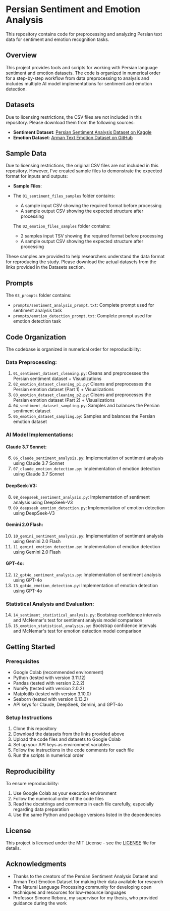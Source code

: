 # Persian Sentiment and Emotion Analysis
This repository contains code for preprocessing and analyzing Persian text data for sentiment and emotion recognition tasks.

## Overview
This project provides tools and scripts for working with Persian language sentiment and emotion datasets. The code is organized in numerical order for a step-by-step workflow from data preprocessing to analysis and includes multiple AI model implementations for sentiment and emotion detection.

## Datasets
Due to licensing restrictions, the CSV files are not included in this repository. Please download them from the following sources:
- **Sentiment Dataset**: [Persian Sentiment Analysis Dataset on Kaggle](https://www.kaggle.com/datasets/instatext/persian-sentiment-analysis-dataset)
- **Emotion Dataset**: [Arman Text Emotion Dataset on GitHub](https://github.com/Arman-Rayan-Sharif/arman-text-emotion)

## Sample Data
Due to licensing restrictions, the original CSV files are not included in this repository. However, I've created sample files to demonstrate the expected format for inputs and outputs:
- **Sample Files**:
- The `01_sentiment_files_samples` folder contains:
  - A sample input CSV showing the required format before processing
  - A sample output CSV showing the expected structure after processing
    
  The `02_emotion_files_samples` folder contains:
  - 2 samples input TSV showing the required format before processing
  - A sample output CSV showing the expected structure after processing
  
These samples are provided to help researchers understand the data format for reproducing the study. Please download the actual datasets from the links provided in the Datasets section.

## Prompts
The `03_prompts` folder contains:
- `prompts/sentiment_analysis_prompt.txt`: Complete prompt used for sentiment analysis task
- `prompts/emotion_detection_prompt.txt`: Complete prompt used for emotion detection task

## Code Organization
The codebase is organized in numerical order for reproducibility:

### Data Preprocessing:
1. `01_sentiment_dataset_cleaning.py`: Cleans and preprocesses the Persian sentiment dataset + Visualizations
2. `02_emotion_dataset_cleaning_p1.py`: Cleans and preprocesses the Persian emotion dataset (Part 1) + Visualizations
3. `03_emotion_dataset_cleaning_p2.py`: Cleans and preprocesses the Persian emotion dataset (Part 2) + Visualizations
4. `04_sentiment_dataset_sampling.py`: Samples and balances the Persian sentiment dataset
5. `05_emotion_dataset_sampling.py`: Samples and balances the Persian emotion dataset

### AI Model Implementations:

#### Claude 3.7 Sonnet:
6. `06_claude_sentiment_analysis.py`: Implementation of sentiment analysis using Claude 3.7 Sonnet
7. `07_claude_emotion_detection.py`: Implementation of emotion detection using Claude 3.7 Sonnet

#### DeepSeek-V3:
8. `08_deepseek_sentiment_analysis.py`: Implementation of sentiment analysis using DeepSeek-V3
9. `09_deepseek_emotion_detection.py`: Implementation of emotion detection using DeepSeek-V3

#### Gemini 2.0 Flash:
10. `10_gemini_sentiment_analysis.py`: Implementation of sentiment analysis using Gemini 2.0 Flash
11. `11_gemini_emotion_detection.py`: Implementation of emotion detection using Gemini 2.0 Flash

#### GPT-4o:
12. `12_gpt4o_sentiment_analysis.py`: Implementation of sentiment analysis using GPT-4o
13. `13_gpt4o_emotion_detection.py`: Implementation of emotion detection using GPT-4o

### Statistical Analysis and Evaluation:
14. `14_sentiment_statistical_analysis.py`: Bootstrap confidence intervals and McNemar's test for sentiment analysis model comparison
15. `15_emotion_statistical_analysis.py`: Bootstrap confidence intervals and McNemar's test for emotion detection model comparison

## Getting Started
### Prerequisites
- Google Colab (recommended environment)
- Python (tested with version 3.11.12)
- Pandas (tested with version 2.2.2)
- NumPy (tested with version 2.0.2)
- Matplotlib (tested with version 3.10.0)
- Seaborn (tested with version 0.13.2)
- API keys for Claude, DeepSeek, Gemini, and GPT-4o

### Setup Instructions
1. Clone this repository
2. Download the datasets from the links provided above
3. Upload the code files and datasets to Google Colab
4. Set up your API keys as environment variables
5. Follow the instructions in the code comments for each file
6. Run the scripts in numerical order

## Reproducibility
To ensure reproducibility:
1. Use Google Colab as your execution environment
2. Follow the numerical order of the code files
3. Read the docstrings and comments in each file carefully, especially regarding data preparation
4. Use the same Python and package versions listed in the dependencies

## License
This project is licensed under the MIT License - see the [LICENSE](LICENSE) file for details.

## Acknowledgments
- Thanks to the creators of the Persian Sentiment Analysis Dataset and Arman Text Emotion Dataset for making their data available for research
- The Natural Language Processing community for developing open techniques and resources for low-resource languages
- Professor Simone Rebora, my supervisor for my thesis, who provided guidance during the work
